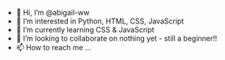 - 👋 Hi, I’m @abigail-ww
- 👀 I’m interested in Python, HTML, CSS, JavaScript
- 🌱 I’m currently learning CSS & JavaScript
- 💞️ I’m looking to collaborate on nothing yet - still a beginner!!
- 📫 How to reach me ...

<!---
abigail-ww/abigail-ww is a ✨ special ✨ repository because its `README.md` (this file) appears on your GitHub profile.
You can click the Preview link to take a look at your changes.
--->
